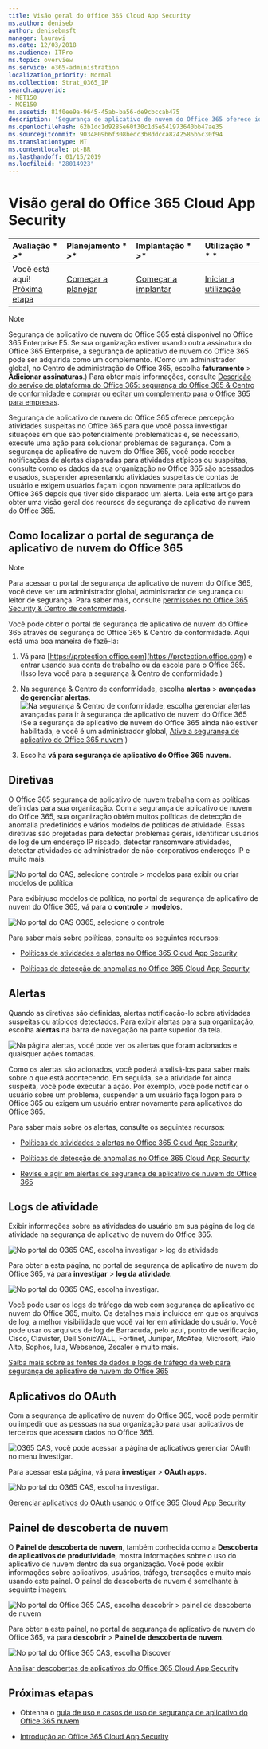 ```yaml
---
title: Visão geral do Office 365 Cloud App Security
ms.author: deniseb
author: denisebmsft
manager: laurawi
ms.date: 12/03/2018
ms.audience: ITPro
ms.topic: overview
ms.service: o365-administration
localization_priority: Normal
ms.collection: Strat_O365_IP
search.appverid:
- MET150
- MOE150
ms.assetid: 81f0ee9a-9645-45ab-ba56-de9cbccab475
description: 'Segurança de aplicativo de nuvem do Office 365 oferece ideias sobre atividades suspeitas no Office 365 para que você possa investigar situações em que são potencialmente problemáticas e, se necessário, execute uma ação para solucionar problemas de segurança. '
ms.openlocfilehash: 62b1dc1d9285e60f30c1d5e541973640bb47ae35
ms.sourcegitcommit: 9034809b6f308bedc3b8ddcca8242586b5c30f94
ms.translationtype: MT
ms.contentlocale: pt-BR
ms.lasthandoff: 01/15/2019
ms.locfileid: "28014923"
---
```

# <a name="overview-of-office-365-cloud-app-security"></a>Visão geral do Office 365 Cloud App Security
  
|Avaliação * *\>**|Planejamento * *\>**|Implantação * *\>**|Utilização * * *|
|:-----|:-----|:-----|:-----|
|Você está aqui!  <br/> [Próxima etapa](get-ready-for-office-365-cas.md) <br/> |[Começar a planejar](get-ready-for-office-365-cas.md) <br/> |[Começar a implantar](turn-on-office-365-cas.md) <br/> |[Iniciar a utilização](utilization-activities-for-ocas.md) <br/> |
   
> [!NOTE]
> Segurança de aplicativo de nuvem do Office 365 está disponível no Office 365 Enterprise E5. Se sua organização estiver usando outra assinatura do Office 365 Enterprise, a segurança de aplicativo de nuvem do Office 365 pode ser adquirida como um complemento. (Como um administrador global, no Centro de administração do Office 365, escolha **faturamento** \> **Adicionar assinaturas**.) Para obter mais informações, consulte [Descrição do serviço de plataforma do Office 365: segurança do Office 365 &amp; Centro de conformidade](https://technet.microsoft.com/en-us/library/dn933793.aspx) e [comprar ou editar um complemento para o Office 365 para empresas](https://support.office.com/article/4e7b57d6-b93b-457d-aecd-0ea58bff07a6). 
  
Segurança de aplicativo de nuvem do Office 365 oferece percepção atividades suspeitas no Office 365 para que você possa investigar situações em que são potencialmente problemáticas e, se necessário, execute uma ação para solucionar problemas de segurança. Com a segurança de aplicativo de nuvem do Office 365, você pode receber notificações de alertas disparadas para atividades atípicos ou suspeitas, consulte como os dados da sua organização no Office 365 são acessados e usados, suspender apresentando atividades suspeitas de contas de usuário e exigem usuários façam logon novamente para aplicativos do Office 365 depois que tiver sido disparado um alerta. Leia este artigo para obter uma visão geral dos recursos de segurança de aplicativo de nuvem do Office 365.
  
    
## <a name="how-to-find-the-office-365-cloud-app-security-portal"></a>Como localizar o portal de segurança de aplicativo de nuvem do Office 365

> [!NOTE]
> Para acessar o portal de segurança de aplicativo de nuvem do Office 365, você deve ser um administrador global, administrador de segurança ou leitor de segurança. Para saber mais, consulte [permissões no Office 365 Security &amp; Centro de conformidade](permissions-in-the-security-and-compliance-center.md). 
  
Você pode obter o portal de segurança de aplicativo de nuvem do Office 365 através de segurança do Office 365 &amp; Centro de conformidade. Aqui está uma boa maneira de fazê-la:
  
1. Vá para [https://protection.office.com](https://protection.office.com) e entrar usando sua conta de trabalho ou da escola para o Office 365. (Isso leva você para a segurança &amp; Centro de conformidade.) 
    
2. Na segurança &amp; Centro de conformidade, escolha **alertas** \> **avançadas de gerenciar alertas**. <br/>![Na segurança &amp; Centro de conformidade, escolha gerenciar alertas avançadas para ir à segurança de aplicativo de nuvem do Office 365](media/958632d4-03e3-4ade-8e22-d5509db6fca7.png)<br/>(Se a segurança de aplicativo de nuvem do Office 365 ainda não estiver habilitada, e você é um administrador global, [Ative a segurança de aplicativo do Office 365 nuvem](turn-on-office-365-cas.md).)
    
3. Escolha **vá para segurança de aplicativo do Office 365 nuvem**. 
    
## <a name="policies"></a>Diretivas

O Office 365 segurança de aplicativo de nuvem trabalha com as políticas definidas para sua organização. Com a segurança de aplicativo de nuvem do Office 365, sua organização obtém muitos políticas de detecção de anomalia predefinidos e vários modelos de políticas de atividade. Essas diretivas são projetadas para detectar problemas gerais, identificar usuários de log de um endereço IP riscado, detectar ransomware atividades, detectar atividades de administrador de não-corporativos endereços IP e muito mais.
  
![No portal do CAS, selecione controle \> modelos para exibir ou criar modelos de política](media/88f615b4-aa8a-480c-b239-323dfcd628e1.png)
  
Para exibir/uso modelos de política, no portal de segurança de aplicativo de nuvem do Office 365, vá para o **controle** \> **modelos**. 
  
![No portal do CAS O365, selecione o controle](media/287c2ea9-5172-4697-8e0e-b9ab654105bc.png)
  
Para saber mais sobre políticas, consulte os seguintes recursos:
  
- [Políticas de atividades e alertas no Office 365 Cloud App Security](activity-policies-and-alerts.md)
    
- [Políticas de detecção de anomalias no Office 365 Cloud App Security](anomaly-detection-policies-in-ocas.md)
    
## <a name="alerts"></a>Alertas

Quando as diretivas são definidas, alertas notificação-lo sobre atividades suspeitas ou atípicos detectados. Para exibir alertas para sua organização, escolha **alertas** na barra de navegação na parte superior da tela. 
  
![Na página alertas, você pode ver os alertas que foram acionados e quaisquer ações tomadas.](media/3b53d4c9-4b13-435d-8547-8c0f9ae6b914.png)
  
Como os alertas são acionados, você poderá analisá-los para saber mais sobre o que está acontecendo. Em seguida, se a atividade for ainda suspeita, você pode executar a ação. Por exemplo, você pode notificar o usuário sobre um problema, suspender a um usuário faça logon para o Office 365 ou exigem um usuário entrar novamente para aplicativos do Office 365.
  
Para saber mais sobre os alertas, consulte os seguintes recursos:
  
- [Políticas de atividades e alertas no Office 365 Cloud App Security](activity-policies-and-alerts.md)
    
- [Políticas de detecção de anomalias no Office 365 Cloud App Security](anomaly-detection-policies-in-ocas.md)
    
- [Revise e agir em alertas de segurança de aplicativo de nuvem do Office 365](review-office-365-cas-alerts.md)
    
## <a name="activity-logs"></a>Logs de atividade

Exibir informações sobre as atividades do usuário em sua página de log da atividade na segurança de aplicativo de nuvem do Office 365.
  
![No portal do O365 CAS, escolha investigar \> log de atividade](media/ec19e77d-4e11-49fc-ab7c-0e8b0c29c93c.png)
  
Para obter a esta página, no portal de segurança de aplicativo de nuvem do Office 365, vá para **investigar** \> **log da atividade**. 
  
![No portal do O365 CAS, escolha investigar.](media/8c7b87c9-71a6-4952-adb2-185e941ffe9a.png)
  
Você pode usar os logs de tráfego da web com segurança de aplicativo de nuvem do Office 365, muito. Os detalhes mais incluídos em que os arquivos de log, a melhor visibilidade que você vai ter em atividade do usuário. Você pode usar os arquivos de log de Barracuda, pelo azul, ponto de verificação, Cisco, Clavister, Dell SonicWALL, Fortinet, Juniper, McAfee, Microsoft, Palo Alto, Sophos, lula, Websence, Zscaler e muito mais.
  
[Saiba mais sobre as fontes de dados e logs de tráfego da web para segurança de aplicativo de nuvem do Office 365](web-traffic-logs-and-data-sources-for-ocas.md)
  
## <a name="oauth-apps"></a>Aplicativos do OAuth

Com a segurança de aplicativo de nuvem do Office 365, você pode permitir ou impedir que as pessoas na sua organização para usar aplicativos de terceiros que acessam dados no Office 365.
  
![O365 CAS, você pode acessar a página de aplicativos gerenciar OAuth no menu investigar.](media/78272cda-986f-4b3b-bbbe-8c236c74f5d3.png)
  
Para acessar esta página, vá para **investigar** \> **OAuth apps**. 
  
![No portal do O365 CAS, escolha investigar.](media/8c7b87c9-71a6-4952-adb2-185e941ffe9a.png)
  
[Gerenciar aplicativos do OAuth usando o Office 365 Cloud App Security](manage-app-permissions-in-ocas.md)
  
## <a name="cloud-discovery-dashboard"></a>Painel de descoberta de nuvem

O **Painel de descoberta de nuvem**, também conhecida como a **Descoberta de aplicativos de produtividade**, mostra informações sobre o uso do aplicativo de nuvem dentro da sua organização. Você pode exibir informações sobre aplicativos, usuários, tráfego, transações e muito mais usando este painel. O painel de descoberta de nuvem é semelhante à seguinte imagem: 
  
![No portal do Office 365 CAS, escolha descobrir \> painel de descoberta de nuvem](media/61269290-fd82-4d4b-8045-aea1ebc82287.png)
  
Para obter a este painel, no portal de segurança de aplicativo de nuvem do Office 365, vá para **descobrir** \> **Painel de descoberta de nuvem**. 
  
![No portal do Office 365 CAS, escolha Discover](media/73b5299f-94b5-49dd-a00f-154d188eb2c5.png)
  
[Analisar descobertas de aplicativos do Office 365 Cloud App Security](review-app-discovery-findings-in-ocas.md)
  
## <a name="next-steps"></a>Próximas etapas

- Obtenha o [guia de uso e casos de uso de segurança de aplicativo do Office 365 nuvem](https://aka.ms/O365CASGuide)
    
- [Introdução ao Office 365 Cloud App Security](get-ready-for-office-365-cas.md)
    

